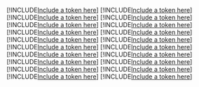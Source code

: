 [!INCLUDE[Include a token here](refs1531905545267/r1.md)]
[!INCLUDE[Include a token here](refs1531905545267/r2.md)]
[!INCLUDE[Include a token here](refs1531905545267/r3.md)]
[!INCLUDE[Include a token here](refs1531905545267/r4.md)]
[!INCLUDE[Include a token here](refs1531905545267/r5.md)]
[!INCLUDE[Include a token here](refs1531905545267/r6.md)]
[!INCLUDE[Include a token here](refs1531905545267/r7.md)]
[!INCLUDE[Include a token here](refs1531905545267/r8.md)]
[!INCLUDE[Include a token here](refs1531905545267/r9.md)]
[!INCLUDE[Include a token here](refs1531905545267/r10.md)]
[!INCLUDE[Include a token here](refs1531905545267/r11.md)]
[!INCLUDE[Include a token here](refs1531905545267/r12.md)]
[!INCLUDE[Include a token here](refs1531905545267/r13.md)]
[!INCLUDE[Include a token here](refs1531905545267/r14.md)]
[!INCLUDE[Include a token here](refs1531905545267/r15.md)]
[!INCLUDE[Include a token here](refs1531905545267/r16.md)]
[!INCLUDE[Include a token here](refs1531905545267/r17.md)]
[!INCLUDE[Include a token here](refs1531905545267/r18.md)]
[!INCLUDE[Include a token here](refs1531905545267/r19.md)]
[!INCLUDE[Include a token here](refs1531905545267/r20.md)]